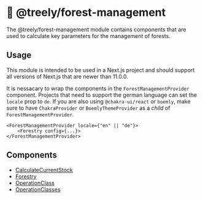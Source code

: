 # 🌲 @treely/forest-management

The @treely/forest-management module contains components that are used to
calculate key parameters for the management of forests.

## Usage

This module is intended to be used in a Next.js project and should support all
versions of Next.js that are newer than 11.0.0.

It is nessacary to wrap the components in the `ForestManagementProvider` component.
Projects that need to support the german language can set the `locale` prop to `de`.
If you are also using `@chakra-ui/react` or `boemly`, make sure to have `ChakraProvider`
or `BoemlyThemeProvider` as a _child_ of `ForestManagementProvider`.

```tsx
<ForestManagementProvider locale={"en" || "de"}>
    <Forestry config={...}>
</ForestManagementProvider>
```

## Components

- [CalculateCurrentStock](./src/components/CalculateCurrentStock)
- [Forestry](./src/components/Forestry)
- [OperationClass](./src/components/OperationClass)
- [OperationClasses](./src/components/OperationClasses)
